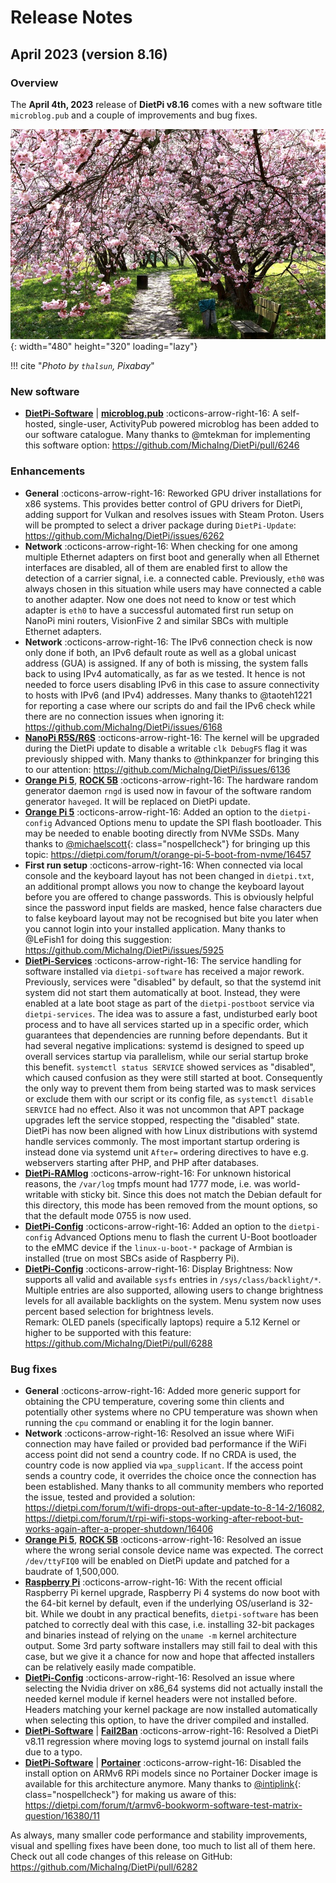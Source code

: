 # Release Notes

## April 2023 (version 8.16)

### Overview

The **April 4th, 2023** release of **DietPi v8.16** comes with a new software title `microblog.pub` and a couple of improvements and bug fixes.

![Cherry blossom](../assets/images/dietpi-release-v8_16.jpg){: width="480" height="320" loading="lazy"}

!!! cite "*Photo by `thalsun`, Pixabay*"

### New software

- [**DietPi-Software**](../../dietpi_tools/software_installation/#dietpi-software) | [**microblog.pub**](../../software/social/#microblogpub) :octicons-arrow-right-16: A self-hosted, single-user, ActivityPub powered microblog has been added to our software catalogue. Many thanks to @mtekman for implementing this software option: <https://github.com/MichaIng/DietPi/pull/6246>

### Enhancements

- **General** :octicons-arrow-right-16: Reworked GPU driver installations for x86 systems. This provides better control of GPU drivers for DietPi, adding support for Vulkan and resolves issues with Steam Proton. Users will be prompted to select a driver package during `DietPi-Update`: <https://github.com/MichaIng/DietPi/issues/6262>
- **Network** :octicons-arrow-right-16: When checking for one among multiple Ethernet adapters on first boot and generally when all Ethernet interfaces are disabled, all of them are enabled first to allow the detection of a carrier signal, i.e. a connected cable. Previously, `eth0` was always chosen in this situation while users may have connected a cable to another adapter. Now one does not need to know or test which adapter is `eth0` to have a successful automated first run setup on NanoPi mini routers, VisionFive 2 and similar SBCs with multiple Ethernet adapters.
- **Network** :octicons-arrow-right-16: The IPv6 connection check is now only done if both, an IPv6 default route as well as a global unicast address (GUA) is assigned. If any of both is missing, the system falls back to using IPv4 automatically, as far as we tested. It hence is not needed to force users disabling IPv6 in this case to assure connectivity to hosts with IPv6 (and IPv4) addresses. Many thanks to @taoteh1221 for reporting a case where our scripts do and fail the IPv6 check while there are no connection issues when ignoring it: <https://github.com/MichaIng/DietPi/issues/6168>
- [**NanoPi R5S/R6S**](../../hardware/#nanopi-series-friendlyelec) :octicons-arrow-right-16: The kernel will be upgraded during the DietPi update to disable a writable `clk DebugFS` flag it was previously shipped with. Many thanks to @thinkpanzer for bringing this to our attention: <https://github.com/MichaIng/DietPi/issues/6136>
- [**Orange Pi 5**](../../hardware/#orange-pi-series), [**ROCK 5B**](../../hardware/#radxa) :octicons-arrow-right-16: The hardware random generator daemon `rngd` is used now in favour of the software random generator `haveged`. It will be replaced on DietPi update.
- [**Orange Pi 5**](../../hardware/#orange-pi-series) :octicons-arrow-right-16: Added an option to the `dietpi-config` Advanced Options menu to update the SPI flash bootloader. This may be needed to enable booting directly from NVMe SSDs. Many thanks to [@michaelscott](https://dietpi.com/forum/u/michaelscott){: class="nospellcheck"} for bringing up this topic: <https://dietpi.com/forum/t/orange-pi-5-boot-from-nvme/16457>
- **First run setup** :octicons-arrow-right-16: When connected via local console and the keyboard layout has not been changed in `dietpi.txt`, an additional prompt allows you now to change the keyboard layout before you are offered to change passwords. This is obviously helpful since the password input fields are masked, hence false characters due to false keyboard layout may not be recognised but bite you later when you cannot login into your installed application. Many thanks to @LeFish1 for doing this suggestion: <https://github.com/MichaIng/DietPi/issues/5925>
- [**DietPi-Services**](../../dietpi_tools/system_configuration/#dietpi-services) :octicons-arrow-right-16: The service handling for software installed via `dietpi-software` has received a major rework. Previously, services were "disabled" by default, so that the systemd init system did not start them automatically at boot. Instead, they were enabled at a late boot stage as part of the `dietpi-postboot` service via `dietpi-services`. The idea was to assure a fast, undisturbed early boot process and to have all services started up in a specific order, which guarantees that dependencies are running before dependants. But it had several negative implications: systemd is designed to speed up overall services startup via parallelism, while our serial startup broke this benefit. `systemctl status SERVICE` showed services as "disabled", which caused confusion as they were still started at boot. Consequently the only way to prevent them from being started was to mask services or exclude them with our script or its config file, as `systemctl disable SERVICE` had no effect. Also it was not uncommon that APT package upgrades left the service stopped, respecting the "disabled" state. DietPi has now been aligned with how Linux distributions with systemd handle services commonly. The most important startup ordering is instead done via systemd unit `After=` ordering directives to have e.g. webservers starting after PHP, and PHP after databases.
- [**DietPi-RAMlog**](../../software/log_system/#dietpi-ramlog) :octicons-arrow-right-16: For unknown historical reasons, the `/var/log` tmpfs mount had 1777 mode, i.e. was world-writable with sticky bit. Since this does not match the Debian default for this directory, this mode has been removed from the mount options, so that the default mode 0755 is now used.
- [**DietPi-Config**](../../dietpi_tools/system_configuration/#dietpi-config) :octicons-arrow-right-16: Added an option to the `dietpi-config` Advanced Options menu to flash the current U-Boot bootloader to the eMMC device if the `linux-u-boot-*` package of Armbian is installed (true on most SBCs aside of Raspberry Pi).
- [**DietPi-Config**](../../dietpi_tools/system_configuration/#dietpi-config) :octicons-arrow-right-16: Display Brightness: Now supports all valid and available `sysfs` entries in `/sys/class/backlight/*`. Multiple entries are also supported, allowing users to change brightness levels for all available backlights on the system. Menu system now uses percent based selection for brightness levels.  
    Remark: OLED panels (specifically laptops) require a 5.12 Kernel or higher to be supported with this feature: <https://github.com/MichaIng/DietPi/pull/6288>

### Bug fixes

- **General** :octicons-arrow-right-16: Added more generic support for obtaining the CPU temperature, covering some thin clients and potentially other systems where no CPU temperature was shown when running the `cpu` command or enabling it for the login banner.
- **Network** :octicons-arrow-right-16: Resolved an issue where WiFi connection may have failed or provided bad performance if the WiFi access point did not send a country code. If no CRDA is used, the country code is now applied via `wpa_supplicant`. If the access point sends a country code, it overrides the choice once the connection has been established. Many thanks to all community members who reported the issue, tested and provided a solution: <https://dietpi.com/forum/t/wifi-drops-out-after-update-to-8-14-2/16082>, <https://dietpi.com/forum/t/rpi-wifi-stops-working-after-reboot-but-works-again-after-a-proper-shutdown/16406>
- [**Orange Pi 5**](../../hardware/#orange-pi-series), [**ROCK 5B**](../../hardware/#radxa) :octicons-arrow-right-16: Resolved an issue where the wrong serial console device name was expected. The correct `/dev/ttyFIQ0` will be enabled on DietPi update and patched for a baudrate of 1,500,000.
- [**Raspberry Pi**](../../hardware/#raspberry-pi) :octicons-arrow-right-16: With the recent official Raspberry Pi kernel upgrade, Raspberry Pi 4 systems do now boot with the 64-bit kernel by default, even if the underlying OS/userland is 32-bit. While we doubt in any practical benefits, `dietpi-software` has been patched to correctly deal with this case, i.e. installing 32-bit packages and binaries instead of relying on the `uname -m` kernel architecture output. Some 3rd party software installers may still fail to deal with this case, but we give it a chance for now and hope that affected installers can be relatively easily made compatible.
- [**DietPi-Config**](../../dietpi_tools/system_configuration/#dietpi-config) :octicons-arrow-right-16: Resolved an issue where selecting the Nvidia driver on x86_64 systems did not actually install the needed kernel module if kernel headers were not installed before. Headers matching your kernel package are now installed automatically when selecting this option, to have the driver compiled and installed.
- [**DietPi-Software**](../../dietpi_tools/software_installation/#dietpi-software) | [**Fail2Ban**](../../software/system_security/#fail2ban) :octicons-arrow-right-16: Resolved a DietPi v8.11 regression where moving logs to systemd journal on install fails due to a typo.
- [**DietPi-Software**](../../dietpi_tools/software_installation/#dietpi-software) | [**Portainer**](../../software/programming/#portainer) :octicons-arrow-right-16: Disabled the install option on ARMv6 RPi models since no Portainer Docker image is available for this architecture anymore. Many thanks to [@intiplink](https://dietpi.com/forum/u/intiplink){: class="nospellcheck"} for making us aware of this: <https://dietpi.com/forum/t/armv6-bookworm-software-test-matrix-question/16380/11>

As always, many smaller code performance and stability improvements, visual and spelling fixes have been done, too much to list all of them here. Check out all code changes of this release on GitHub: <https://github.com/MichaIng/DietPi/pull/6282>
